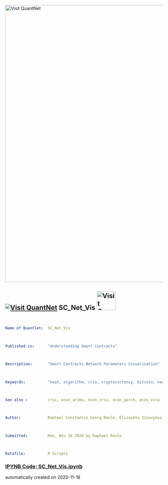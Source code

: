 [<img src="https://github.com/QuantLet/Styleguide-and-FAQ/blob/master/pictures/banner.png" width="888" alt="Visit QuantNet">](http://quantlet.de/)

## [<img src="https://github.com/QuantLet/Styleguide-and-FAQ/blob/master/pictures/qloqo.png" alt="Visit QuantNet">](http://quantlet.de/) **SC_Net_Vis** [<img src="https://github.com/QuantLet/Styleguide-and-FAQ/blob/master/pictures/QN2.png" width="60" alt="Visit QuantNet 2.0">](http://quantlet.de/)

```yaml


Name of Quantlet:  SC_Net_Vis

 

Published in:      "Understanding Smart Contracts"

  

Description:       "Smart Contracts Network Parameters Visualization"

 

Keywords:          "hash, algorithm, crix, cryptocurrency, bitcoin, neural network, trading, fintech, Ethereum"



See also :         crix, econ_arima, econ_crix, econ_garch, econ_vola



Author:            Raphael Constantin Georg Reule, Elizaveta Zinovyeva, Marvin Gauer

  

Submitted:         Mon, Nov 16 2020 by Raphael Reule

  

Datafile:          R Scripts

```

### [IPYNB Code: SC_Net_Vis.ipynb](SC_Net_Vis.ipynb)


automatically created on 2020-11-18